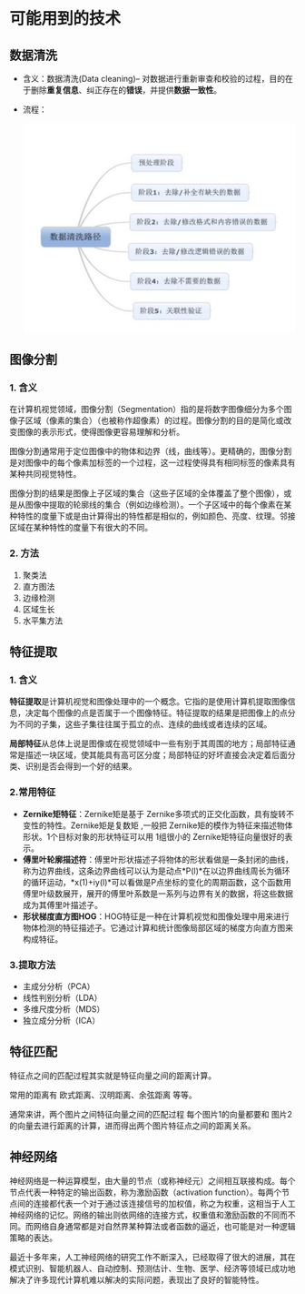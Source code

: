 # 可能用到的技术



## 数据清洗

- 含义：数据清洗(Data cleaning)– 对数据进行重新审查和校验的过程，目的在于删除**重复信息**、纠正存在的**错误**，并提供**数据一致性**。

- 流程：

  ![](assets/5.png)



## 图像分割

### 1. 含义

在计算机视觉领域，图像分割（Segmentation）指的是将数字图像细分为多个图像子区域（像素的集合）（也被称作超像素）的过程。图像分割的目的是简化或改变图像的表示形式，使得图像更容易理解和分析。

图像分割通常用于定位图像中的物体和边界（线，曲线等）。更精确的，图像分割是对图像中的每个像素加标签的一个过程，这一过程使得具有相同标签的像素具有某种共同视觉特性。

图像分割的结果是图像上子区域的集合（这些子区域的全体覆盖了整个图像），或是从图像中提取的轮廓线的集合（例如边缘检测）。一个子区域中的每个像素在某种特性的度量下或是由计算得出的特性都是相似的，例如颜色、亮度、纹理。邻接区域在某种特性的度量下有很大的不同。

### 2. 方法

1. 聚类法
2. 直方图法
3. 边缘检测
4. 区域生长
5. 水平集方法



## 特征提取

### 1. 含义

**特征提取**是计算机视觉和图像处理中的一个概念。它指的是使用计算机提取图像信息，决定每个图像的点是否属于一个图像特征。特征提取的结果是把图像上的点分为不同的子集，这些子集往往属于孤立的点、连续的曲线或者连续的区域。

**局部特征**从总体上说是图像或在视觉领域中一些有别于其周围的地方；局部特征通常是描述一块区域，使其能具有高可区分度；局部特征的好坏直接会决定着后面分类、识别是否会得到一个好的结果。

### 2.常用特征

- **Zernike矩特征**：Zernike矩是基于 Zernike多项式的正交化函数，具有旋转不变性的特性。Zernike矩是复数矩 ,一般把 Zernike矩的模作为特征来描述物体形状。1个目标对象的形状特征可以用 1组很小的 Zernike矩特征向量很好的表示。
- **傅里叶轮廓描述符**：傅里叶形状描述子将物体的形状看做是一条封闭的曲线，称为边界曲线，这条边界曲线可以认为是动点*P(l)*在以边界曲线周长为循环的循环运动，*x(1)+iy(l)*可以看做是P点坐标的变化的周期函数，这个函数用傅里叶级数展开，展开的傅里叶系数是一系列与边界有关的数据，将这些数据成为其傅里叶描述子。
- **形状梯度直方图HOG**：HOG特征是一种在计算机视觉和图像处理中用来进行物体检测的特征描述子。它通过计算和统计图像局部区域的梯度方向直方图来构成特征。

### 3.提取方法

- 主成分分析（PCA）
- 线性判别分析（LDA）
- 多维尺度分析（MDS）
- 独立成分分析（ICA）



## 特征匹配

特征点之间的匹配过程其实就是特征向量之间的距离计算。

常用的距离有 欧式距离、汉明距离、余弦距离 等等。

通常来讲，两个图片之间特征向量之间的匹配过程 每个图片1的向量都要和 图片2的向量去进行距离的计算，进而得出两个图片特征点之间的距离关系。



## 神经网络

神经网络是一种运算模型，由大量的节点（或称神经元）之间相互联接构成。每个节点代表一种特定的输出函数，称为激励函数（activation function）。每两个节点间的连接都代表一个对于通过该连接信号的加权值，称之为权重，这相当于人工神经网络的记忆。网络的输出则依网络的连接方式，权重值和激励函数的不同而不同。而网络自身通常都是对自然界某种算法或者函数的逼近，也可能是对一种逻辑策略的表达。

最近十多年来，人工神经网络的研究工作不断深入，已经取得了很大的进展，其在模式识别、智能机器人、自动控制、预测估计、生物、医学、经济等领域已成功地解决了许多现代计算机难以解决的实际问题，表现出了良好的智能特性。